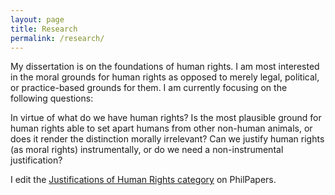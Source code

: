 ```yaml
---
layout: page
title: Research
permalink: /research/
---
```


My dissertation is on the foundations of human rights. I am most interested in the moral grounds for human rights as opposed to merely legal, political, or practice-based grounds for them. I am currently focusing on the following questions:

In virtue of what do we have human rights?
Is the most plausible ground for human rights able to set apart humans from other non-human animals, or does it render the distinction morally irrelevant?
Can we justify human rights (as moral rights) instrumentally, or do we need a non-instrumental justification?

I edit the [Justifications of Human Rights category](https://philpapers.org/browse/justifications-of-human-rights) on PhilPapers.
